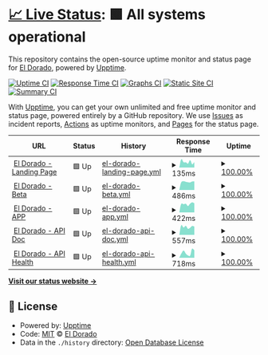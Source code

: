 # [📈 Live Status](https://eldoradoio.github.io/upptime): <!--live status--> **🟩 All systems operational**

This repository contains the open-source uptime monitor and status page for [El Dorado](https://eldoradoio.github.io/upptime), powered by [Upptime](https://github.com/upptime/upptime).

[![Uptime CI](https://github.com/eldoradoio/upptime/workflows/Uptime%20CI/badge.svg)](https://github.com/eldoradoio/upptime/actions?query=workflow%3A%22Uptime+CI%22)
[![Response Time CI](https://github.com/eldoradoio/upptime/workflows/Response%20Time%20CI/badge.svg)](https://github.com/eldoradoio/upptime/actions?query=workflow%3A%22Response+Time+CI%22)
[![Graphs CI](https://github.com/eldoradoio/upptime/workflows/Graphs%20CI/badge.svg)](https://github.com/eldoradoio/upptime/actions?query=workflow%3A%22Graphs+CI%22)
[![Static Site CI](https://github.com/eldoradoio/upptime/workflows/Static%20Site%20CI/badge.svg)](https://github.com/eldoradoio/upptime/actions?query=workflow%3A%22Static+Site+CI%22)
[![Summary CI](https://github.com/eldoradoio/upptime/workflows/Summary%20CI/badge.svg)](https://github.com/eldoradoio/upptime/actions?query=workflow%3A%22Summary+CI%22)

With [Upptime](https://upptime.js.org), you can get your own unlimited and free uptime monitor and status page, powered entirely by a GitHub repository. We use [Issues](https://github.com/eldoradoio/upptime/issues) as incident reports, [Actions](https://github.com/eldoradoio/upptime/actions) as uptime monitors, and [Pages](https://eldoradoio.github.io/upptime) for the status page.

<!--start: status pages-->
<!-- This summary is generated by Upptime (https://github.com/upptime/upptime) -->
<!-- Do not edit this manually, your changes will be overwritten -->
<!-- prettier-ignore -->
| URL | Status | History | Response Time | Uptime |
| --- | ------ | ------- | ------------- | ------ |
| <img alt="" src="https://icons.duckduckgo.com/ip3/eldorado.io.ico" height="13"> [El Dorado - Landing Page](https://eldorado.io/) | 🟩 Up | [el-dorado-landing-page.yml](https://github.com/eldoradoio/upptime/commits/HEAD/history/el-dorado-landing-page.yml) | <details><summary><img alt="Response time graph" src="./graphs/el-dorado-landing-page/response-time-week.png" height="20"> 135ms</summary><br><a href="https://eldoradoio.github.io/upptime/history/el-dorado-landing-page"><img alt="Response time 103" src="https://img.shields.io/endpoint?url=https%3A%2F%2Fraw.githubusercontent.com%2Feldoradoio%2Fupptime%2FHEAD%2Fapi%2Fel-dorado-landing-page%2Fresponse-time.json"></a><br><a href="https://eldoradoio.github.io/upptime/history/el-dorado-landing-page"><img alt="24-hour response time 131" src="https://img.shields.io/endpoint?url=https%3A%2F%2Fraw.githubusercontent.com%2Feldoradoio%2Fupptime%2FHEAD%2Fapi%2Fel-dorado-landing-page%2Fresponse-time-day.json"></a><br><a href="https://eldoradoio.github.io/upptime/history/el-dorado-landing-page"><img alt="7-day response time 135" src="https://img.shields.io/endpoint?url=https%3A%2F%2Fraw.githubusercontent.com%2Feldoradoio%2Fupptime%2FHEAD%2Fapi%2Fel-dorado-landing-page%2Fresponse-time-week.json"></a><br><a href="https://eldoradoio.github.io/upptime/history/el-dorado-landing-page"><img alt="30-day response time 170" src="https://img.shields.io/endpoint?url=https%3A%2F%2Fraw.githubusercontent.com%2Feldoradoio%2Fupptime%2FHEAD%2Fapi%2Fel-dorado-landing-page%2Fresponse-time-month.json"></a><br><a href="https://eldoradoio.github.io/upptime/history/el-dorado-landing-page"><img alt="1-year response time 108" src="https://img.shields.io/endpoint?url=https%3A%2F%2Fraw.githubusercontent.com%2Feldoradoio%2Fupptime%2FHEAD%2Fapi%2Fel-dorado-landing-page%2Fresponse-time-year.json"></a></details> | <details><summary><a href="https://eldoradoio.github.io/upptime/history/el-dorado-landing-page">100.00%</a></summary><a href="https://eldoradoio.github.io/upptime/history/el-dorado-landing-page"><img alt="All-time uptime 99.98%" src="https://img.shields.io/endpoint?url=https%3A%2F%2Fraw.githubusercontent.com%2Feldoradoio%2Fupptime%2FHEAD%2Fapi%2Fel-dorado-landing-page%2Fuptime.json"></a><br><a href="https://eldoradoio.github.io/upptime/history/el-dorado-landing-page"><img alt="24-hour uptime 100.00%" src="https://img.shields.io/endpoint?url=https%3A%2F%2Fraw.githubusercontent.com%2Feldoradoio%2Fupptime%2FHEAD%2Fapi%2Fel-dorado-landing-page%2Fuptime-day.json"></a><br><a href="https://eldoradoio.github.io/upptime/history/el-dorado-landing-page"><img alt="7-day uptime 100.00%" src="https://img.shields.io/endpoint?url=https%3A%2F%2Fraw.githubusercontent.com%2Feldoradoio%2Fupptime%2FHEAD%2Fapi%2Fel-dorado-landing-page%2Fuptime-week.json"></a><br><a href="https://eldoradoio.github.io/upptime/history/el-dorado-landing-page"><img alt="30-day uptime 100.00%" src="https://img.shields.io/endpoint?url=https%3A%2F%2Fraw.githubusercontent.com%2Feldoradoio%2Fupptime%2FHEAD%2Fapi%2Fel-dorado-landing-page%2Fuptime-month.json"></a><br><a href="https://eldoradoio.github.io/upptime/history/el-dorado-landing-page"><img alt="1-year uptime 99.98%" src="https://img.shields.io/endpoint?url=https%3A%2F%2Fraw.githubusercontent.com%2Feldoradoio%2Fupptime%2FHEAD%2Fapi%2Fel-dorado-landing-page%2Fuptime-year.json"></a></details>
| <img alt="" src="https://icons.duckduckgo.com/ip3/beta.eldorado.io.ico" height="13"> [El Dorado - Beta](https://beta.eldorado.io) | 🟩 Up | [el-dorado-beta.yml](https://github.com/eldoradoio/upptime/commits/HEAD/history/el-dorado-beta.yml) | <details><summary><img alt="Response time graph" src="./graphs/el-dorado-beta/response-time-week.png" height="20"> 486ms</summary><br><a href="https://eldoradoio.github.io/upptime/history/el-dorado-beta"><img alt="Response time 457" src="https://img.shields.io/endpoint?url=https%3A%2F%2Fraw.githubusercontent.com%2Feldoradoio%2Fupptime%2FHEAD%2Fapi%2Fel-dorado-beta%2Fresponse-time.json"></a><br><a href="https://eldoradoio.github.io/upptime/history/el-dorado-beta"><img alt="24-hour response time 513" src="https://img.shields.io/endpoint?url=https%3A%2F%2Fraw.githubusercontent.com%2Feldoradoio%2Fupptime%2FHEAD%2Fapi%2Fel-dorado-beta%2Fresponse-time-day.json"></a><br><a href="https://eldoradoio.github.io/upptime/history/el-dorado-beta"><img alt="7-day response time 486" src="https://img.shields.io/endpoint?url=https%3A%2F%2Fraw.githubusercontent.com%2Feldoradoio%2Fupptime%2FHEAD%2Fapi%2Fel-dorado-beta%2Fresponse-time-week.json"></a><br><a href="https://eldoradoio.github.io/upptime/history/el-dorado-beta"><img alt="30-day response time 469" src="https://img.shields.io/endpoint?url=https%3A%2F%2Fraw.githubusercontent.com%2Feldoradoio%2Fupptime%2FHEAD%2Fapi%2Fel-dorado-beta%2Fresponse-time-month.json"></a><br><a href="https://eldoradoio.github.io/upptime/history/el-dorado-beta"><img alt="1-year response time 449" src="https://img.shields.io/endpoint?url=https%3A%2F%2Fraw.githubusercontent.com%2Feldoradoio%2Fupptime%2FHEAD%2Fapi%2Fel-dorado-beta%2Fresponse-time-year.json"></a></details> | <details><summary><a href="https://eldoradoio.github.io/upptime/history/el-dorado-beta">100.00%</a></summary><a href="https://eldoradoio.github.io/upptime/history/el-dorado-beta"><img alt="All-time uptime 99.98%" src="https://img.shields.io/endpoint?url=https%3A%2F%2Fraw.githubusercontent.com%2Feldoradoio%2Fupptime%2FHEAD%2Fapi%2Fel-dorado-beta%2Fuptime.json"></a><br><a href="https://eldoradoio.github.io/upptime/history/el-dorado-beta"><img alt="24-hour uptime 100.00%" src="https://img.shields.io/endpoint?url=https%3A%2F%2Fraw.githubusercontent.com%2Feldoradoio%2Fupptime%2FHEAD%2Fapi%2Fel-dorado-beta%2Fuptime-day.json"></a><br><a href="https://eldoradoio.github.io/upptime/history/el-dorado-beta"><img alt="7-day uptime 100.00%" src="https://img.shields.io/endpoint?url=https%3A%2F%2Fraw.githubusercontent.com%2Feldoradoio%2Fupptime%2FHEAD%2Fapi%2Fel-dorado-beta%2Fuptime-week.json"></a><br><a href="https://eldoradoio.github.io/upptime/history/el-dorado-beta"><img alt="30-day uptime 100.00%" src="https://img.shields.io/endpoint?url=https%3A%2F%2Fraw.githubusercontent.com%2Feldoradoio%2Fupptime%2FHEAD%2Fapi%2Fel-dorado-beta%2Fuptime-month.json"></a><br><a href="https://eldoradoio.github.io/upptime/history/el-dorado-beta"><img alt="1-year uptime 100.00%" src="https://img.shields.io/endpoint?url=https%3A%2F%2Fraw.githubusercontent.com%2Feldoradoio%2Fupptime%2FHEAD%2Fapi%2Fel-dorado-beta%2Fuptime-year.json"></a></details>
| <img alt="" src="https://icons.duckduckgo.com/ip3/app.eldorado.io.ico" height="13"> [El Dorado - APP](https://app.eldorado.io) | 🟩 Up | [el-dorado-app.yml](https://github.com/eldoradoio/upptime/commits/HEAD/history/el-dorado-app.yml) | <details><summary><img alt="Response time graph" src="./graphs/el-dorado-app/response-time-week.png" height="20"> 422ms</summary><br><a href="https://eldoradoio.github.io/upptime/history/el-dorado-app"><img alt="Response time 465" src="https://img.shields.io/endpoint?url=https%3A%2F%2Fraw.githubusercontent.com%2Feldoradoio%2Fupptime%2FHEAD%2Fapi%2Fel-dorado-app%2Fresponse-time.json"></a><br><a href="https://eldoradoio.github.io/upptime/history/el-dorado-app"><img alt="24-hour response time 454" src="https://img.shields.io/endpoint?url=https%3A%2F%2Fraw.githubusercontent.com%2Feldoradoio%2Fupptime%2FHEAD%2Fapi%2Fel-dorado-app%2Fresponse-time-day.json"></a><br><a href="https://eldoradoio.github.io/upptime/history/el-dorado-app"><img alt="7-day response time 422" src="https://img.shields.io/endpoint?url=https%3A%2F%2Fraw.githubusercontent.com%2Feldoradoio%2Fupptime%2FHEAD%2Fapi%2Fel-dorado-app%2Fresponse-time-week.json"></a><br><a href="https://eldoradoio.github.io/upptime/history/el-dorado-app"><img alt="30-day response time 465" src="https://img.shields.io/endpoint?url=https%3A%2F%2Fraw.githubusercontent.com%2Feldoradoio%2Fupptime%2FHEAD%2Fapi%2Fel-dorado-app%2Fresponse-time-month.json"></a><br><a href="https://eldoradoio.github.io/upptime/history/el-dorado-app"><img alt="1-year response time 465" src="https://img.shields.io/endpoint?url=https%3A%2F%2Fraw.githubusercontent.com%2Feldoradoio%2Fupptime%2FHEAD%2Fapi%2Fel-dorado-app%2Fresponse-time-year.json"></a></details> | <details><summary><a href="https://eldoradoio.github.io/upptime/history/el-dorado-app">100.00%</a></summary><a href="https://eldoradoio.github.io/upptime/history/el-dorado-app"><img alt="All-time uptime 100.00%" src="https://img.shields.io/endpoint?url=https%3A%2F%2Fraw.githubusercontent.com%2Feldoradoio%2Fupptime%2FHEAD%2Fapi%2Fel-dorado-app%2Fuptime.json"></a><br><a href="https://eldoradoio.github.io/upptime/history/el-dorado-app"><img alt="24-hour uptime 100.00%" src="https://img.shields.io/endpoint?url=https%3A%2F%2Fraw.githubusercontent.com%2Feldoradoio%2Fupptime%2FHEAD%2Fapi%2Fel-dorado-app%2Fuptime-day.json"></a><br><a href="https://eldoradoio.github.io/upptime/history/el-dorado-app"><img alt="7-day uptime 100.00%" src="https://img.shields.io/endpoint?url=https%3A%2F%2Fraw.githubusercontent.com%2Feldoradoio%2Fupptime%2FHEAD%2Fapi%2Fel-dorado-app%2Fuptime-week.json"></a><br><a href="https://eldoradoio.github.io/upptime/history/el-dorado-app"><img alt="30-day uptime 100.00%" src="https://img.shields.io/endpoint?url=https%3A%2F%2Fraw.githubusercontent.com%2Feldoradoio%2Fupptime%2FHEAD%2Fapi%2Fel-dorado-app%2Fuptime-month.json"></a><br><a href="https://eldoradoio.github.io/upptime/history/el-dorado-app"><img alt="1-year uptime 100.00%" src="https://img.shields.io/endpoint?url=https%3A%2F%2Fraw.githubusercontent.com%2Feldoradoio%2Fupptime%2FHEAD%2Fapi%2Fel-dorado-app%2Fuptime-year.json"></a></details>
| <img alt="" src="https://icons.duckduckgo.com/ip3/api.eldorado.io.ico" height="13"> [El Dorado - API Doc](https://api.eldorado.io) | 🟩 Up | [el-dorado-api-doc.yml](https://github.com/eldoradoio/upptime/commits/HEAD/history/el-dorado-api-doc.yml) | <details><summary><img alt="Response time graph" src="./graphs/el-dorado-api-doc/response-time-week.png" height="20"> 557ms</summary><br><a href="https://eldoradoio.github.io/upptime/history/el-dorado-api-doc"><img alt="Response time 543" src="https://img.shields.io/endpoint?url=https%3A%2F%2Fraw.githubusercontent.com%2Feldoradoio%2Fupptime%2FHEAD%2Fapi%2Fel-dorado-api-doc%2Fresponse-time.json"></a><br><a href="https://eldoradoio.github.io/upptime/history/el-dorado-api-doc"><img alt="24-hour response time 571" src="https://img.shields.io/endpoint?url=https%3A%2F%2Fraw.githubusercontent.com%2Feldoradoio%2Fupptime%2FHEAD%2Fapi%2Fel-dorado-api-doc%2Fresponse-time-day.json"></a><br><a href="https://eldoradoio.github.io/upptime/history/el-dorado-api-doc"><img alt="7-day response time 557" src="https://img.shields.io/endpoint?url=https%3A%2F%2Fraw.githubusercontent.com%2Feldoradoio%2Fupptime%2FHEAD%2Fapi%2Fel-dorado-api-doc%2Fresponse-time-week.json"></a><br><a href="https://eldoradoio.github.io/upptime/history/el-dorado-api-doc"><img alt="30-day response time 543" src="https://img.shields.io/endpoint?url=https%3A%2F%2Fraw.githubusercontent.com%2Feldoradoio%2Fupptime%2FHEAD%2Fapi%2Fel-dorado-api-doc%2Fresponse-time-month.json"></a><br><a href="https://eldoradoio.github.io/upptime/history/el-dorado-api-doc"><img alt="1-year response time 543" src="https://img.shields.io/endpoint?url=https%3A%2F%2Fraw.githubusercontent.com%2Feldoradoio%2Fupptime%2FHEAD%2Fapi%2Fel-dorado-api-doc%2Fresponse-time-year.json"></a></details> | <details><summary><a href="https://eldoradoio.github.io/upptime/history/el-dorado-api-doc">100.00%</a></summary><a href="https://eldoradoio.github.io/upptime/history/el-dorado-api-doc"><img alt="All-time uptime 100.00%" src="https://img.shields.io/endpoint?url=https%3A%2F%2Fraw.githubusercontent.com%2Feldoradoio%2Fupptime%2FHEAD%2Fapi%2Fel-dorado-api-doc%2Fuptime.json"></a><br><a href="https://eldoradoio.github.io/upptime/history/el-dorado-api-doc"><img alt="24-hour uptime 100.00%" src="https://img.shields.io/endpoint?url=https%3A%2F%2Fraw.githubusercontent.com%2Feldoradoio%2Fupptime%2FHEAD%2Fapi%2Fel-dorado-api-doc%2Fuptime-day.json"></a><br><a href="https://eldoradoio.github.io/upptime/history/el-dorado-api-doc"><img alt="7-day uptime 100.00%" src="https://img.shields.io/endpoint?url=https%3A%2F%2Fraw.githubusercontent.com%2Feldoradoio%2Fupptime%2FHEAD%2Fapi%2Fel-dorado-api-doc%2Fuptime-week.json"></a><br><a href="https://eldoradoio.github.io/upptime/history/el-dorado-api-doc"><img alt="30-day uptime 100.00%" src="https://img.shields.io/endpoint?url=https%3A%2F%2Fraw.githubusercontent.com%2Feldoradoio%2Fupptime%2FHEAD%2Fapi%2Fel-dorado-api-doc%2Fuptime-month.json"></a><br><a href="https://eldoradoio.github.io/upptime/history/el-dorado-api-doc"><img alt="1-year uptime 100.00%" src="https://img.shields.io/endpoint?url=https%3A%2F%2Fraw.githubusercontent.com%2Feldoradoio%2Fupptime%2FHEAD%2Fapi%2Fel-dorado-api-doc%2Fuptime-year.json"></a></details>
| <img alt="" src="https://icons.duckduckgo.com/ip3/api.eldorado.io.ico" height="13"> [El Dorado - API Health](https://api.eldorado.io/api/clock) | 🟩 Up | [el-dorado-api-health.yml](https://github.com/eldoradoio/upptime/commits/HEAD/history/el-dorado-api-health.yml) | <details><summary><img alt="Response time graph" src="./graphs/el-dorado-api-health/response-time-week.png" height="20"> 718ms</summary><br><a href="https://eldoradoio.github.io/upptime/history/el-dorado-api-health"><img alt="Response time 760" src="https://img.shields.io/endpoint?url=https%3A%2F%2Fraw.githubusercontent.com%2Feldoradoio%2Fupptime%2FHEAD%2Fapi%2Fel-dorado-api-health%2Fresponse-time.json"></a><br><a href="https://eldoradoio.github.io/upptime/history/el-dorado-api-health"><img alt="24-hour response time 1047" src="https://img.shields.io/endpoint?url=https%3A%2F%2Fraw.githubusercontent.com%2Feldoradoio%2Fupptime%2FHEAD%2Fapi%2Fel-dorado-api-health%2Fresponse-time-day.json"></a><br><a href="https://eldoradoio.github.io/upptime/history/el-dorado-api-health"><img alt="7-day response time 718" src="https://img.shields.io/endpoint?url=https%3A%2F%2Fraw.githubusercontent.com%2Feldoradoio%2Fupptime%2FHEAD%2Fapi%2Fel-dorado-api-health%2Fresponse-time-week.json"></a><br><a href="https://eldoradoio.github.io/upptime/history/el-dorado-api-health"><img alt="30-day response time 760" src="https://img.shields.io/endpoint?url=https%3A%2F%2Fraw.githubusercontent.com%2Feldoradoio%2Fupptime%2FHEAD%2Fapi%2Fel-dorado-api-health%2Fresponse-time-month.json"></a><br><a href="https://eldoradoio.github.io/upptime/history/el-dorado-api-health"><img alt="1-year response time 760" src="https://img.shields.io/endpoint?url=https%3A%2F%2Fraw.githubusercontent.com%2Feldoradoio%2Fupptime%2FHEAD%2Fapi%2Fel-dorado-api-health%2Fresponse-time-year.json"></a></details> | <details><summary><a href="https://eldoradoio.github.io/upptime/history/el-dorado-api-health">100.00%</a></summary><a href="https://eldoradoio.github.io/upptime/history/el-dorado-api-health"><img alt="All-time uptime 100.00%" src="https://img.shields.io/endpoint?url=https%3A%2F%2Fraw.githubusercontent.com%2Feldoradoio%2Fupptime%2FHEAD%2Fapi%2Fel-dorado-api-health%2Fuptime.json"></a><br><a href="https://eldoradoio.github.io/upptime/history/el-dorado-api-health"><img alt="24-hour uptime 100.00%" src="https://img.shields.io/endpoint?url=https%3A%2F%2Fraw.githubusercontent.com%2Feldoradoio%2Fupptime%2FHEAD%2Fapi%2Fel-dorado-api-health%2Fuptime-day.json"></a><br><a href="https://eldoradoio.github.io/upptime/history/el-dorado-api-health"><img alt="7-day uptime 100.00%" src="https://img.shields.io/endpoint?url=https%3A%2F%2Fraw.githubusercontent.com%2Feldoradoio%2Fupptime%2FHEAD%2Fapi%2Fel-dorado-api-health%2Fuptime-week.json"></a><br><a href="https://eldoradoio.github.io/upptime/history/el-dorado-api-health"><img alt="30-day uptime 100.00%" src="https://img.shields.io/endpoint?url=https%3A%2F%2Fraw.githubusercontent.com%2Feldoradoio%2Fupptime%2FHEAD%2Fapi%2Fel-dorado-api-health%2Fuptime-month.json"></a><br><a href="https://eldoradoio.github.io/upptime/history/el-dorado-api-health"><img alt="1-year uptime 100.00%" src="https://img.shields.io/endpoint?url=https%3A%2F%2Fraw.githubusercontent.com%2Feldoradoio%2Fupptime%2FHEAD%2Fapi%2Fel-dorado-api-health%2Fuptime-year.json"></a></details>

<!--end: status pages-->

[**Visit our status website →**](https://eldoradoio.github.io/upptime)

## 📄 License

- Powered by: [Upptime](https://github.com/upptime/upptime)
- Code: [MIT](./LICENSE) © [El Dorado](https://eldoradoio.github.io/upptime)
- Data in the `./history` directory: [Open Database License](https://opendatacommons.org/licenses/odbl/1-0/)

